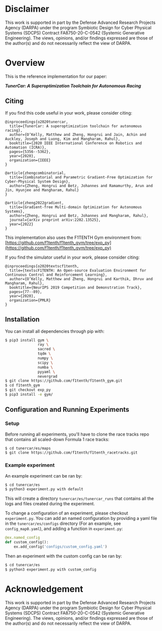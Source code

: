 # Disclaimer
This work is supported in part by the Defense Advanced Research Projects Agency (DARPA) under the program Symbiotic Design for Cyber Physical Systems (SDCPS) Contract FA8750-20-C-0542 (Systemic Generative Engineering). The views, opinions, and/or findings expressed are those of the author(s) and do not necessarily reflect the view of DARPA.

# Overview
This is the reference implementation for our paper:

<em><b>TunerCar: A Superoptimization Toolchain for Autonomous Racing</b></em>

## Citing

If you find this code useful in your work, please consider citing:

```
@inproceedings{o2020tunercar,
  title={TunerCar: A superoptimization toolchain for autonomous racing},
  author={O’Kelly, Matthew and Zheng, Hongrui and Jain, Achin and Auckley, Joseph and Luong, Kim and Mangharam, Rahul},
  booktitle={2020 IEEE International Conference on Robotics and Automation (ICRA)},
  pages={5356--5362},
  year={2020},
  organization={IEEE}
}
```
```
@article{zhengcombinatorial,
  title={Combinatorial and Parametric Gradient-Free Optimization for Cyber-Physical System Design},
  author={Zheng, Hongrui and Betz, Johannes and Ramamurthy, Arun and Jin, Hyunjee and Mangharam, Rahul}
}
```
```
@article{zheng2022gradient,
  title={Gradient-free Multi-domain Optimization for Autonomous Systems},
  author={Zheng, Hongrui and Betz, Johannes and Mangharam, Rahul},
  journal={arXiv preprint arXiv:2202.13525},
  year={2022}
}
```
This implementation also uses the F1TENTH Gym environment from: [https://github.com/f1tenth/f1tenth_gym/tree/exp_py](https://github.com/f1tenth/f1tenth_gym/tree/exp_py)

If you find the simulator useful in your work, please consider citing:

```
@inproceedings{o2020textscf1tenth,
  title={textscF1TENTH: An Open-source Evaluation Environment for Continuous Control and Reinforcement Learning},
  author={O’Kelly, Matthew and Zheng, Hongrui and Karthik, Dhruv and Mangharam, Rahul},
  booktitle={NeurIPS 2019 Competition and Demonstration Track},
  pages={77--89},
  year={2020},
  organization={PMLR}
}
```

## Installation
You can install all dependencies through pip with:

```bash
$ pip3 install gym \
               ray \
               sacred \
               tqdm \
               numpy \
               scipy \
               numba \
               pyyaml \
               nevergrad
$ git clone https://github.com/f1tenth/f1tenth_gym.git
$ cd f1tenth_gym
$ git checkout exp_py
$ pip3 install -e gym/
```

## Configuration and Running Experiments

### Setup

Before running all experiments, you'll have to clone the race tracks repo that contains all scaled-down Formula 1 race tracks:

```bash
$ cd tunercar/es/maps
$ git clone https://github.com/f1tenth/f1tenth_racetracks.git
```

### Example experiment

An example experiment can be ran by:
```bash
$ cd tunercar/es
$ python3 experiment.py with default
```

This will create a directory ```tunercar/es/tunercar_runs``` that contains all the logs and files created during the experiment.

To change a configuration of an experiment, please checkout ```experiment.py```. You can add an named configuration by providing a yaml file in the ```tunercar/es/configs``` directory (For an example, see ```config_map0.yaml```), and adding a function in ```experiment.py```:

```python
@ex.named_config
def custom_config():
    ex.add_config('configs/custom_config.yaml')
```

Then an experiment with the custom config can be ran by:
```bash
$ cd tunercar/es
$ python3 experiment.py with custom_config
```

# Acknowledgement

This work is supported in part by the Defense Advanced Research Projects Agency (DARPA) under the program Symbiotic Design for Cyber Physical Systems (SDCPS) Contract FA8750-20-C-0542 (Systemic Generative Engineering). The views, opinions, and/or findings expressed are those of the author(s) and do not necessarily reflect the view of DARPA.
